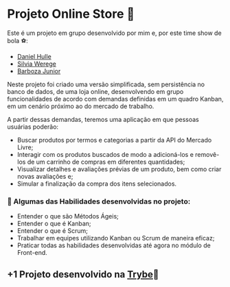 # Projeto Online Store 🏪

Este é um projeto em grupo desenvolvido por mim e, por este time show de bola ⚽:

 * [Daniel Hulle](https://github.com/danielhulle)
 * [Silvia Werege](https://github.com/SilviaWrege)
 * [Barboza Junior](https://github.com/Barbozajunior)

Neste projeto foi criado uma versão simplificada, sem persistência no banco de dados, de uma loja online, desenvolvendo em grupo funcionalidades de acordo com demandas definidas em um quadro Kanban, em um cenário próximo ao do mercado de trabalho.

A partir dessas demandas, teremos uma aplicação em que pessoas usuárias poderão:

* Buscar produtos por termos e categorias a partir da API do Mercado Livre;
* Interagir com os produtos buscados de modo a adicioná-los e removê-los de um carrinho de compras em diferentes quantidades;
* Visualizar detalhes e avaliações prévias de um produto, bem como criar novas avaliações e;
* Simular a finalização da compra dos itens selecionados.

### 📝 Algumas das Habilidades desenvolvidas no projeto:

* Entender o que são Métodos Ágeis;
* Entender o que é Kanban;
* Entender o que é Scrum;
* Trabalhar em equipes utilizando Kanban ou Scrum de maneira eficaz;
* Praticar todas as habilidades desenvolvidas até agora no módulo de Front-end.

## +1 Projeto desenvolvido na [Trybe](https://www.betrybe.com/)💚
